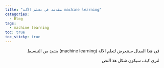 ```yaml
---
title: "مقدمة في تعلم الآلة machine learning"
categories:
  - Blog
tags:
  - machine learning
toc: true
toc_sticky: true
---
```


<div dir="rtl">

في هذا المقال سنتعرض لتعلم الآلة (machine learning) بشئ من التبسيط 

لنرى كيف سيكون شكل هذ النص

</div>
